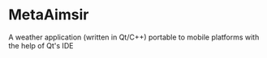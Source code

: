 # MetaAimsir
A weather application (written in Qt/C++) portable to mobile platforms with the help of Qt's IDE
